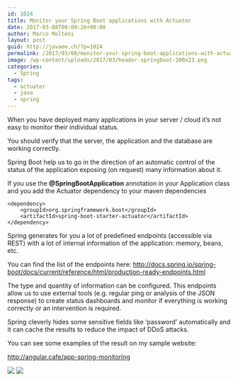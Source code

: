 ```yaml
---
id: 1024
title: Monitor your Spring Boot applications with Actuator
date: 2017-03-08T00:09:26+00:00
author: Marco Molteni
layout: post
guid: http://javaee.ch/?p=1024
permalink: /2017/03/08/monitor-your-spring-boot-applications-with-actuator/
image: /wp-content/uploads/2017/03/header-springboot-100x23.png
categories:
  - Spring
tags:
  - actuator
  - java
  - spring
---
```

When you have deployed many applications in your server / cloud it&#8217;s not easy to monitor their individual status.

You should verify that the server, the application and the database are working correctly.

Spring Boot help us to go in the direction of an automatic control of the status of the application exposing (on request) many information about it.

If you use the **@SpringBootApplication** annotation in your Application class and you add the Actuator dependency to your maven dependencies

    <dependency>
        <groupId>org.springframework.boot</groupId>
        <artifactId>spring-boot-starter-actuator</artifactId>
    </dependency>
    

Spring generates for you a lot of predefined endpoints (accessible via REST) with a lot of internal information of the application: memory, beans, etc.

You can find the list of the endpoints here: <http://docs.spring.io/spring-boot/docs/current/reference/html/production-ready-endpoints.html>

The type and quantity of information can be configured. This endpoints allow us to use external tools (e.g. regular ping or analysis of the JSON response) to create status dashboards and monitor if everything is working correctly or an intervention is required.

Spring cleverly hides some sensitive fields like &#8216;password&#8217; automatically and it can cache the results to reduce the impact of DDoS attacks.

You can see some examples of the result on my sample website:

<http://angular.cafe/app-spring-monitoring>

<img class="alignnone size-full wp-image-1022" src="{{site.baseurl}}/assets/img/uploads/2017/03/monitoring_2.png?resize=106%2C138" data-recalc-dims="1" />

<img class="alignnone size-full wp-image-1023" src="{{site.baseurl}}/assets/img/uploads/2017/03/monitoring_1.png?resize=300%2C475" data-recalc-dims="1" />